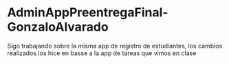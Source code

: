 # AdminAppPreentregaFinal-GonzaloAlvarado

Sigo trabajando sobre la misma app de registro de estudiantes, los cambios realizados los hice en basse a la app de tareas que vimos en clase
